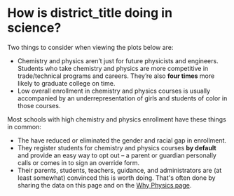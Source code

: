 # How is district_title doing in science?  
Two things to consider when viewing the plots below are:  
- Chemistry and physics aren’t just for future physicists and engineers. Students who take chemistry and physics are more competitive in trade/technical programs and careers. They’re also **four times** more likely to graduate college on time.  
- Low overall enrollment in chemistry and physics courses is usually accompanied by an underrepresentation of girls and students of color in those courses.  

Most schools with high chemistry and physics enrollment have these things in common:  
- The have reduced or eliminated the gender and racial gap in enrollment.  
- They register students for chemistry and physics courses **by default** and provide an easy way to opt out – a parent or guardian personally calls or comes in to sign an override form.  
- Their parents, students, teachers, guidance, and administrators are (at least somewhat) convinced this is worth doing. That's often done by sharing the data on this page and on the [Why Physics page](./why_physics).  
